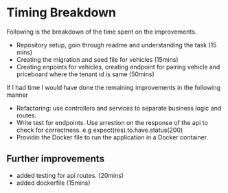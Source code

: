 # Timing Breakdown

Following is the breakdown of the time spent on the improvements.

 - Repository setup, goin through readme and understanding the task (15 mins)
 - Creating the migration and seed file for vehicles (15mins)
 - Creating enpoints for vehicles, creating endpoint for pairing vehicle and priceboard where the tenant id is same (50mins)

 If I had time I would have done the remaining improvements in the following manner

  - Refactoring: use controllers and services to separate business logic and routes.
  - Write test for endpoints. Use arrestion on the response of the api to check for correctness. e.g expect(res).to.have.status(200)
  - Providin the Docker file to run the application in a Docker container.

  ## Further improvements

  - added testing for api routes. (20mins)
  - added dockerfile (15mins)